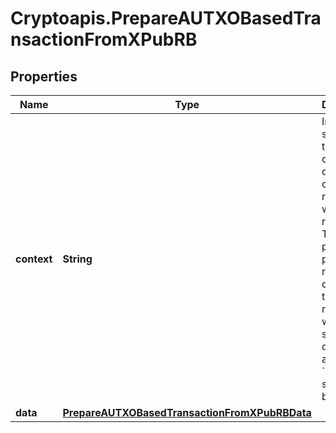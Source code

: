 # Cryptoapis.PrepareAUTXOBasedTransactionFromXPubRB

## Properties

Name | Type | Description | Notes
------------ | ------------- | ------------- | -------------
**context** | **String** | In batch situations the user can use the context to correlate responses with requests. This property is present regardless of whether the response was successful or returned as an error. &#x60;context&#x60; is specified by the user. | [optional] 
**data** | [**PrepareAUTXOBasedTransactionFromXPubRBData**](PrepareAUTXOBasedTransactionFromXPubRBData.md) |  | 


